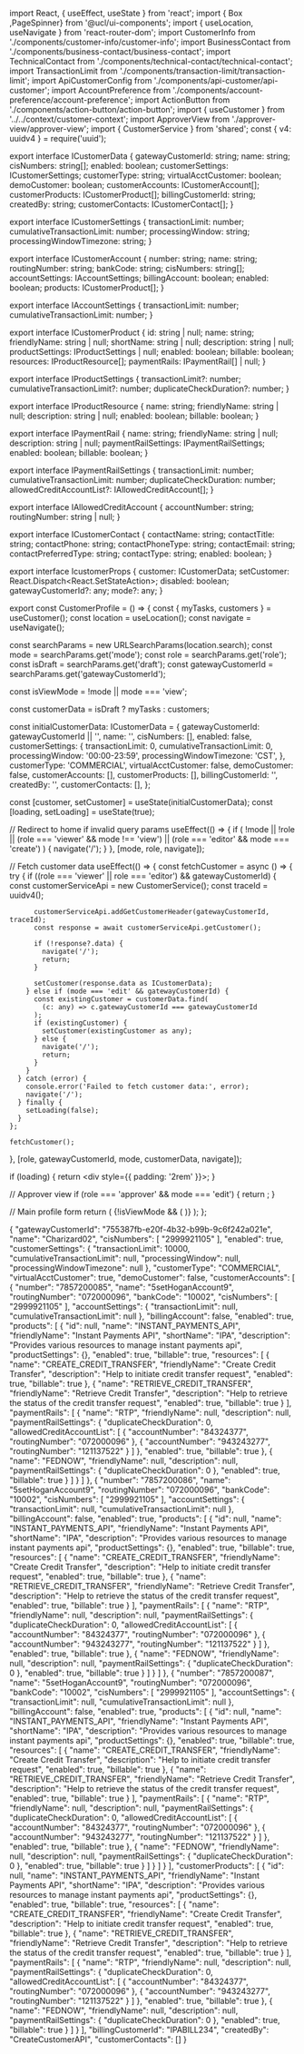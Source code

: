 import React, { useEffect, useState } from 'react';
import { Box ,PageSpinner} from '@ucl/ui-components';
import { useLocation, useNavigate } from 'react-router-dom';
import CustomerInfo from './components/customer-info/customer-info';
import BusinessContact from './components/business-contact/business-contact';
import TechnicalContact from './components/technical-contact/technical-contact';
import TransactionLimit from './components/transaction-limit/transaction-limit';
import ApiCustomerConfig from './components/api-customer/api-customer';
import AccountPreference from './components/account-preference/account-preference';
import ActionButton from './components/action-button/action-button';
import { useCustomer } from '../../context/customer-context';
import ApproverView from './approver-view/approver-view';
import { CustomerService } from 'shared';
const { v4: uuidv4 } = require('uuid');


export interface ICustomerData {
  gatewayCustomerId: string;
  name: string;
  cisNumbers: string[];
  enabled: boolean;
  customerSettings: ICustomerSettings;
  customerType: string;
  virtualAcctCustomer: boolean;
  demoCustomer: boolean;
  customerAccounts: ICustomerAccount[];
  customerProducts: ICustomerProduct[];
  billingCustomerId: string;
  createdBy: string;
  customerContacts: ICustomerContact[];
}

export interface ICustomerSettings {
  transactionLimit: number;
  cumulativeTransactionLimit: number;
  processingWindow: string;
  processingWindowTimezone: string;
}

export interface ICustomerAccount {
  number: string;
  name: string;
  routingNumber: string;
  bankCode: string;
  cisNumbers: string[];
  accountSettings: IAccountSettings;
  billingAccount: boolean;
  enabled: boolean;
  products: ICustomerProduct[];
}

export interface IAccountSettings {
  transactionLimit: number;
  cumulativeTransactionLimit: number;
}

export interface ICustomerProduct {
  id: string | null;
  name: string;
  friendlyName: string | null;
  shortName: string | null;
  description: string | null;
  productSettings: IProductSettings | null;
  enabled: boolean;
  billable: boolean;
  resources: IProductResource[];
  paymentRails: IPaymentRail[] | null;
}

export interface IProductSettings {
  transactionLimit?: number;
  cumulativeTransactionLimit?: number;
  duplicateCheckDuration?: number;
}

export interface IProductResource {
  name: string;
  friendlyName: string | null;
  description: string | null;
  enabled: boolean;
  billable: boolean;
}

export interface IPaymentRail {
  name: string;
  friendlyName: string | null;
  description: string | null;
  paymentRailSettings: IPaymentRailSettings;
  enabled: boolean;
  billable: boolean;
}

export interface IPaymentRailSettings {
  transactionLimit: number;
  cumulativeTransactionLimit: number;
  duplicateCheckDuration: number;
  allowedCreditAccountList?: IAllowedCreditAccount[];
}

export interface IAllowedCreditAccount {
  accountNumber: string;
  routingNumber: string | null;
}

export interface ICustomerContact {
  contactName: string;
  contactTitle: string;
  contactPhone: string;
  contactPhoneType: string;
  contactEmail: string;
  contactPreferredType: string;
  contactType: string;
  enabled: boolean;
}

export interface IcustomerProps {
  customer: ICustomerData;
  setCustomer: React.Dispatch<React.SetStateAction<ICustomerData>>;
  disabled: boolean;
  gatewayCustomerId?: any;
  mode?: any;
}



export const CustomerProfile = () => {
  const { myTasks, customers } = useCustomer();
  const location = useLocation();
  const navigate = useNavigate();

  const searchParams = new URLSearchParams(location.search);
  const mode = searchParams.get('mode');
  const role = searchParams.get('role');
  const isDraft = searchParams.get('draft');
  const gatewayCustomerId = searchParams.get('gatewayCustomerId');

  const isViewMode = !mode || mode === 'view';

  const customerData = isDraft ? myTasks : customers;

  const initialCustomerData: ICustomerData = {
    gatewayCustomerId: gatewayCustomerId || '',
    name: '',
    cisNumbers: [],
    enabled: false,
    customerSettings: {
      transactionLimit: 0,
      cumulativeTransactionLimit: 0,
      processingWindow: '00:00-23:59',
      processingWindowTimezone: 'CST',
    },
    customerType: 'COMMERCIAL',
    virtualAcctCustomer: false,
    demoCustomer: false,
    customerAccounts: [],
    customerProducts: [],
    billingCustomerId: '',
    createdBy: '',
    customerContacts: [],
  };

  const [customer, setCustomer] = useState<ICustomerData>(initialCustomerData);
  const [loading, setLoading] = useState<boolean>(true); 

  // Redirect to home if invalid query params
  useEffect(() => {
    if (
      !mode ||
      !role ||
      (role === 'viewer' && mode !== 'view') ||
      (role === 'editor' && mode === 'create')
    ) {
      navigate('/');
    }
  }, [mode, role, navigate]);

  // Fetch customer data
  useEffect(() => {
    const fetchCustomer = async () => {
      try {
        if ((role === 'viewer' || role === 'editor') && gatewayCustomerId) {
          const customerServiceApi = new CustomerService();
          const traceId = uuidv4();

          customerServiceApi.addGetCustomerHeader(gatewayCustomerId, traceId);
          const response = await customerServiceApi.getCustomer();

          if (!response?.data) {
            navigate('/');
            return;
          }

          setCustomer(response.data as ICustomerData);
        } else if (mode === 'edit' && gatewayCustomerId) {
          const existingCustomer = customerData.find(
            (c: any) => c.gatewayCustomerId === gatewayCustomerId
          );
          if (existingCustomer) {
            setCustomer(existingCustomer as any);
          } else {
            navigate('/');
            return;
          }
        }
      } catch (error) {
        console.error('Failed to fetch customer data:', error);
        navigate('/');
      } finally {
        setLoading(false); 
      }
    };

    fetchCustomer();
  }, [role, gatewayCustomerId, mode, customerData, navigate]);

  
  if (loading) {
    return <div style={{ padding: '2rem' }}><PageSpinner/></div>; 
  }

  // Approver view
  if (role === 'approver' && mode === 'edit') {
    return <ApproverView />;
  }

  // Main profile form
  return (
    <Box className="main-profile">
      <CustomerInfo
        customer={customer}
        setCustomer={setCustomer}
        disabled={isViewMode}
        mode={mode}
        gatewayCustomerId={gatewayCustomerId}
      />
      <BusinessContact
        customer={customer}
        setCustomer={setCustomer}
        disabled={isViewMode}
      />
      <TechnicalContact
        customer={customer}
        setCustomer={setCustomer}
        disabled={isViewMode}
      />
      <TransactionLimit
        customer={customer}
        setCustomer={setCustomer}
        disabled={isViewMode}
      />
      <ApiCustomerConfig
        customer={customer}
        setCustomer={setCustomer}
        disabled={isViewMode}
      />
      <AccountPreference
        customer={customer}
        setCustomer={setCustomer}
        disabled={isViewMode}
      />
      {!isViewMode && (
        <ActionButton
          customer={customer}
          setCustomer={setCustomer}
          disabled={isViewMode}
          gatewayCustomerId={gatewayCustomerId}
        />
      )}
    </Box>
  );
};




{
    "gatewayCustomerId": "755387fb-e20f-4b32-b99b-9c6f242a021e",
    "name": "Charizard02",
    "cisNumbers": [
        "2999921105"
    ],
    "enabled": true,
    "customerSettings": {
        "transactionLimit": 10000,
        "cumulativeTransactionLimit": null,
        "processingWindow": null,
        "processingWindowTimezone": null
    },
    "customerType": "COMMERCIAL",
    "virtualAcctCustomer": true,
    "demoCustomer": false,
    "customerAccounts": [
        {
            "number": "7857200085",
            "name": "5setHoganAccount9",
            "routingNumber": "072000096",
            "bankCode": "10002",
            "cisNumbers": [
                "2999921105"
            ],
            "accountSettings": {
                "transactionLimit": null,
                "cumulativeTransactionLimit": null
            },
            "billingAccount": false,
            "enabled": true,
            "products": [
                {
                    "id": null,
                    "name": "INSTANT_PAYMENTS_API",
                    "friendlyName": "Instant Payments API",
                    "shortName": "IPA",
                    "description": "Provides various resources to manage instant payments api",
                    "productSettings": {},
                    "enabled": true,
                    "billable": true,
                    "resources": [
                        {
                            "name": "CREATE_CREDIT_TRANSFER",
                            "friendlyName": "Create Credit Transfer",
                            "description": "Help to initiate credit transfer request",
                            "enabled": true,
                            "billable": true
                        },
                        {
                            "name": "RETRIEVE_CREDIT_TRANSFER",
                            "friendlyName": "Retrieve Credit Transfer",
                            "description": "Help to retrieve the status of the credit transfer request",
                            "enabled": true,
                            "billable": true
                        }
                    ],
                    "paymentRails": [
                        {
                            "name": "RTP",
                            "friendlyName": null,
                            "description": null,
                            "paymentRailSettings": {
                                "duplicateCheckDuration": 0,
                                "allowedCreditAccountList": [
                                    {
                                        "accountNumber": "84324377",
                                        "routingNumber": "072000096"
                                    },
                                    {
                                        "accountNumber": "943243277",
                                        "routingNumber": "121137522"
                                    }
                                ]
                            },
                            "enabled": true,
                            "billable": true
                        },
                        {
                            "name": "FEDNOW",
                            "friendlyName": null,
                            "description": null,
                            "paymentRailSettings": {
                                "duplicateCheckDuration": 0
                            },
                            "enabled": true,
                            "billable": true
                        }
                    ]
                }
            ]
        },
        {
            "number": "7857200086",
            "name": "5setHoganAccount9",
            "routingNumber": "072000096",
            "bankCode": "10002",
            "cisNumbers": [
                "2999921105"
            ],
            "accountSettings": {
                "transactionLimit": null,
                "cumulativeTransactionLimit": null
            },
            "billingAccount": false,
            "enabled": true,
            "products": [
                {
                    "id": null,
                    "name": "INSTANT_PAYMENTS_API",
                    "friendlyName": "Instant Payments API",
                    "shortName": "IPA",
                    "description": "Provides various resources to manage instant payments api",
                    "productSettings": {},
                    "enabled": true,
                    "billable": true,
                    "resources": [
                        {
                            "name": "CREATE_CREDIT_TRANSFER",
                            "friendlyName": "Create Credit Transfer",
                            "description": "Help to initiate credit transfer request",
                            "enabled": true,
                            "billable": true
                        },
                        {
                            "name": "RETRIEVE_CREDIT_TRANSFER",
                            "friendlyName": "Retrieve Credit Transfer",
                            "description": "Help to retrieve the status of the credit transfer request",
                            "enabled": true,
                            "billable": true
                        }
                    ],
                    "paymentRails": [
                        {
                            "name": "RTP",
                            "friendlyName": null,
                            "description": null,
                            "paymentRailSettings": {
                                "duplicateCheckDuration": 0,
                                "allowedCreditAccountList": [
                                    {
                                        "accountNumber": "84324377",
                                        "routingNumber": "072000096"
                                    },
                                    {
                                        "accountNumber": "943243277",
                                        "routingNumber": "121137522"
                                    }
                                ]
                            },
                            "enabled": true,
                            "billable": true
                        },
                        {
                            "name": "FEDNOW",
                            "friendlyName": null,
                            "description": null,
                            "paymentRailSettings": {
                                "duplicateCheckDuration": 0
                            },
                            "enabled": true,
                            "billable": true
                        }
                    ]
                }
            ]
        },
        {
            "number": "7857200087",
            "name": "5setHoganAccount9",
            "routingNumber": "072000096",
            "bankCode": "10002",
            "cisNumbers": [
                "2999921105"
            ],
            "accountSettings": {
                "transactionLimit": null,
                "cumulativeTransactionLimit": null
            },
            "billingAccount": false,
            "enabled": true,
            "products": [
                {
                    "id": null,
                    "name": "INSTANT_PAYMENTS_API",
                    "friendlyName": "Instant Payments API",
                    "shortName": "IPA",
                    "description": "Provides various resources to manage instant payments api",
                    "productSettings": {},
                    "enabled": true,
                    "billable": true,
                    "resources": [
                        {
                            "name": "CREATE_CREDIT_TRANSFER",
                            "friendlyName": "Create Credit Transfer",
                            "description": "Help to initiate credit transfer request",
                            "enabled": true,
                            "billable": true
                        },
                        {
                            "name": "RETRIEVE_CREDIT_TRANSFER",
                            "friendlyName": "Retrieve Credit Transfer",
                            "description": "Help to retrieve the status of the credit transfer request",
                            "enabled": true,
                            "billable": true
                        }
                    ],
                    "paymentRails": [
                        {
                            "name": "RTP",
                            "friendlyName": null,
                            "description": null,
                            "paymentRailSettings": {
                                "duplicateCheckDuration": 0,
                                "allowedCreditAccountList": [
                                    {
                                        "accountNumber": "84324377",
                                        "routingNumber": "072000096"
                                    },
                                    {
                                        "accountNumber": "943243277",
                                        "routingNumber": "121137522"
                                    }
                                ]
                            },
                            "enabled": true,
                            "billable": true
                        },
                        {
                            "name": "FEDNOW",
                            "friendlyName": null,
                            "description": null,
                            "paymentRailSettings": {
                                "duplicateCheckDuration": 0
                            },
                            "enabled": true,
                            "billable": true
                        }
                    ]
                }
            ]
        }
    ],
    "customerProducts": [
        {
            "id": null,
            "name": "INSTANT_PAYMENTS_API",
            "friendlyName": "Instant Payments API",
            "shortName": "IPA",
            "description": "Provides various resources to manage instant payments api",
            "productSettings": {},
            "enabled": true,
            "billable": true,
            "resources": [
                {
                    "name": "CREATE_CREDIT_TRANSFER",
                    "friendlyName": "Create Credit Transfer",
                    "description": "Help to initiate credit transfer request",
                    "enabled": true,
                    "billable": true
                },
                {
                    "name": "RETRIEVE_CREDIT_TRANSFER",
                    "friendlyName": "Retrieve Credit Transfer",
                    "description": "Help to retrieve the status of the credit transfer request",
                    "enabled": true,
                    "billable": true
                }
            ],
            "paymentRails": [
                {
                    "name": "RTP",
                    "friendlyName": null,
                    "description": null,
                    "paymentRailSettings": {
                        "duplicateCheckDuration": 0,
                        "allowedCreditAccountList": [
                            {
                                "accountNumber": "84324377",
                                "routingNumber": "072000096"
                            },
                            {
                                "accountNumber": "943243277",
                                "routingNumber": "121137522"
                            }
                        ]
                    },
                    "enabled": true,
                    "billable": true
                },
                {
                    "name": "FEDNOW",
                    "friendlyName": null,
                    "description": null,
                    "paymentRailSettings": {
                        "duplicateCheckDuration": 0
                    },
                    "enabled": true,
                    "billable": true
                }
            ]
        }
    ],
    "billingCustomerId": "IPABILL234",
    "createdBy": "CreateCustomerAPI",
    "customerContacts": []
}
